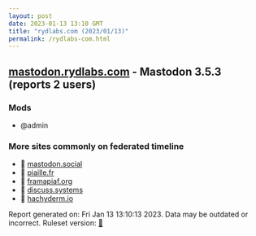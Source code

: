 ```yaml
---
layout: post
date: 2023-01-13 13:10 GMT
title: "rydlabs.com (2023/01/13)"
permalink: /rydlabs-com.html
---
```


## [mastodon.rydlabs.com](https://mastodon.rydlabs.com) - Mastodon 3.5.3 (reports 2 users)

### Mods
 * @admin

### More sites commonly on federated timeline

* 🐘 [mastodon.social](/mastodon-social.html)
* 🐘 [piaille.fr](/piaille-fr.html)
* 🐘 [framapiaf.org](/framapiaf-org.html)
* 🐘 [discuss.systems](/discuss-systems.html)
* 🐘 [hachyderm.io](/hachyderm-io.html)

Report generated on: Fri Jan 13 13:10:13 2023. Data may be outdated or incorrect.
Ruleset version: [🧁](/version-cupcake)
